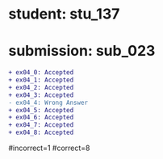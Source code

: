 # student: stu_137
# submission: sub_023

```diff
+ ex04_0: Accepted
+ ex04_1: Accepted
+ ex04_2: Accepted
+ ex04_3: Accepted
- ex04_4: Wrong Answer
+ ex04_5: Accepted
+ ex04_6: Accepted
+ ex04_7: Accepted
+ ex04_8: Accepted
```
#incorrect=1
#correct=8
